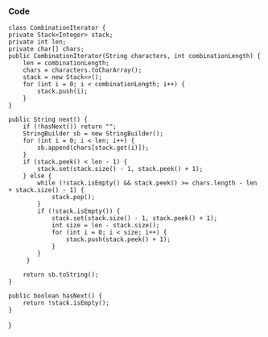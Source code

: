 ### Code

    class CombinationIterator { 
    private Stack<Integer> stack;
    private int len;
    private char[] chars;
    public CombinationIterator(String characters, int combinationLength) {
        len = combinationLength;
        chars = characters.toCharArray();
        stack = new Stack<>();
        for (int i = 0; i < combinationLength; i++) {
            stack.push(i);
        }
    }
    
    public String next() {
        if (!hasNext()) return "";
        StringBuilder sb = new StringBuilder();
        for (int i = 0; i < len; i++) {
            sb.append(chars[stack.get(i)]);
        }
        if (stack.peek() < len - 1) {
            stack.set(stack.size() - 1, stack.peek() + 1);
        } else {
            while (!stack.isEmpty() && stack.peek() >= chars.length - len + stack.size() - 1) {
                stack.pop();
            }
            if (!stack.isEmpty()) {
                stack.set(stack.size() - 1, stack.peek() + 1);
                int size = len - stack.size();
                for (int i = 0; i < size; i++) {
                    stack.push(stack.peek() + 1); 
                }
            }
         }
        
        return sb.toString();
    }
    
    public boolean hasNext() {
        return !stack.isEmpty();
    }
}
